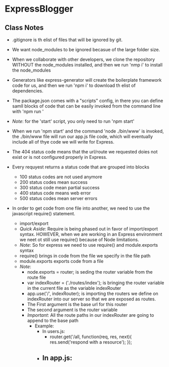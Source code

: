 # ExpressBlogger

## Class Notes

- .gitignore is th elist of files that will be ignored by git. 
- We want node_modules to be ignored becasue of the large folder size. 
- When we collaborate with other developers, we clone the repository WITHOUT the node_modules installed, and then we run 'nmp i' to install the node_modules

- Generators like express-generator will create the boilerplate framework code for us, and then we run 'npm i' to download th elist of dependencies.

- The package.json comes with a "scripts" config, in there you can define samll blocks of code that can be easily invoked from the command line with 'npm run <scriptName>'

- _Note_: for the 'start' script, you only need to run 'npm start'

- When we run 'npm start' and the command 'node ./bin/www' is invoked, the ./bin/www file will run our app.js file code, which will eventually include all of thye code we will write for Express.

- The 404 status code means that the url/route we requested doies not exist or is not configured properly in Express.

- Every requyest returns a status code that are grouped into blocks
    - 100 status codes are not used anymore
    - 200 status codes mean success
    - 300 status code mean partial success
    - 400 status code means web error
    - 500 status codes mean server errors

- In order to get code from one file into another, we need to use the javascript require() statement.
    - import/export
    - _Quick Aside_: Require is being phased out in favor of import/export syntax. HOWEVER, when we are working in an Express environment we neet ot still use require() because of Node limitations.
    - _Note_: So for express we need to use require() and module.exports syntax
    - require() brings in code from the file we specify in the file path
    - module.exports exports code from a file 
    - _Note_: 
        - node.exports = router; is seding the router variable from the route file
        - var indexRouter = ('./routes/index'); is bringing the router variable in the current file as the variable indexRouter
        - app.use('/', indexRouter); is importing the routers we define on indexRouter into our server so that we are exposed as routes.
        - The First argument is the base url for this router
        - The second argument is the router variable
        - _Important_: All the route paths in our indexRouter are going to append to the base path
            - Example:
                - In users.js:
                    - router.get('/all, function(req, res, next){
                        res.send('respond with a resource');
                    });
                - In app.js:
                    - 